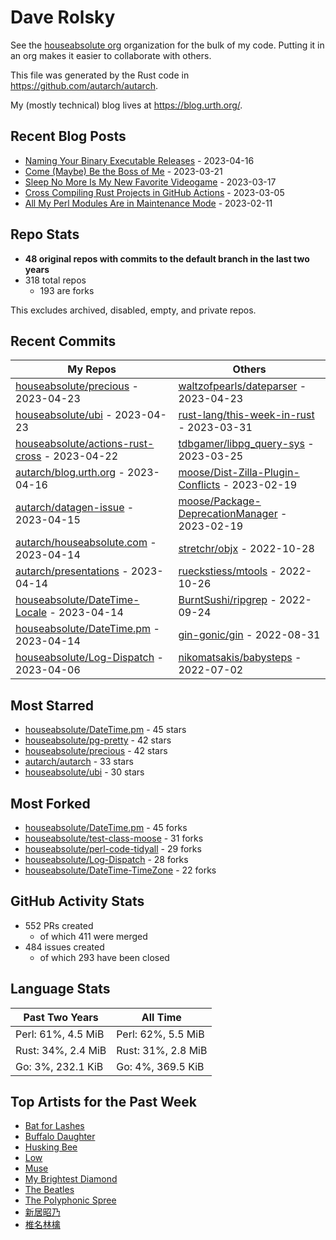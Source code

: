 
# Dave Rolsky

See the [houseabsolute org](https://github.com/houseabsolute) organization for
the bulk of my code. Putting it in an org makes it easier to collaborate with
others.

This file was generated by the Rust code in
https://github.com/autarch/autarch.

My (mostly technical) blog lives at https://blog.urth.org/.

## Recent Blog Posts

- [Naming Your Binary Executable Releases](https://blog.urth.org/2023/04/16/naming-your-binary-executable-releases/) - 2023-04-16
- [Come (Maybe) Be the Boss of Me](https://blog.urth.org/2023/03/21/come-maybe-be-the-boss-of-me/) - 2023-03-21
- [Sleep No More Is My New Favorite Videogame](https://blog.urth.org/2023/03/17/sleep-no-more-is-my-new-favorite-videogame/) - 2023-03-17
- [Cross Compiling Rust Projects in GitHub Actions](https://blog.urth.org/2023/03/05/cross-compiling-rust-projects-in-github-actions/) - 2023-03-05
- [All My Perl Modules Are in Maintenance Mode](https://blog.urth.org/2023/02/11/all-my-perl-modules-are-in-maintenance-mode/) - 2023-02-11


## Repo Stats
- **48 original repos with commits to the default branch in the last two years**
- 318 total repos
  - 193 are forks

This excludes archived, disabled, empty, and private repos.

## Recent Commits
| My Repos | Others |
|----------|--------|
| [houseabsolute/precious](https://github.com/houseabsolute/precious) - 2023-04-23              | [waltzofpearls/dateparser](https://github.com/waltzofpearls/dateparser) - 2023-04-23                |
| [houseabsolute/ubi](https://github.com/houseabsolute/ubi) - 2023-04-23              | [rust-lang/this-week-in-rust](https://github.com/rust-lang/this-week-in-rust) - 2023-03-31                |
| [houseabsolute/actions-rust-cross](https://github.com/houseabsolute/actions-rust-cross) - 2023-04-22              | [tdbgamer/libpg_query-sys](https://github.com/tdbgamer/libpg_query-sys) - 2023-03-25                |
| [autarch/blog.urth.org](https://github.com/autarch/blog.urth.org) - 2023-04-16              | [moose/Dist-Zilla-Plugin-Conflicts](https://github.com/moose/Dist-Zilla-Plugin-Conflicts) - 2023-02-19                |
| [autarch/datagen-issue](https://github.com/autarch/datagen-issue) - 2023-04-15              | [moose/Package-DeprecationManager](https://github.com/moose/Package-DeprecationManager) - 2023-02-19                |
| [autarch/houseabsolute.com](https://github.com/autarch/houseabsolute.com) - 2023-04-14              | [stretchr/objx](https://github.com/stretchr/objx) - 2022-10-28                |
| [autarch/presentations](https://github.com/autarch/presentations) - 2023-04-14              | [rueckstiess/mtools](https://github.com/rueckstiess/mtools) - 2022-10-26                |
| [houseabsolute/DateTime-Locale](https://github.com/houseabsolute/DateTime-Locale) - 2023-04-14              | [BurntSushi/ripgrep](https://github.com/BurntSushi/ripgrep) - 2022-09-24                |
| [houseabsolute/DateTime.pm](https://github.com/houseabsolute/DateTime.pm) - 2023-04-14              | [gin-gonic/gin](https://github.com/gin-gonic/gin) - 2022-08-31                |
| [houseabsolute/Log-Dispatch](https://github.com/houseabsolute/Log-Dispatch) - 2023-04-06              | [nikomatsakis/babysteps](https://github.com/nikomatsakis/babysteps) - 2022-07-02                |


## Most Starred
- [houseabsolute/DateTime.pm](https://github.com/houseabsolute/DateTime.pm) - 45 stars
- [houseabsolute/pg-pretty](https://github.com/houseabsolute/pg-pretty) - 42 stars
- [houseabsolute/precious](https://github.com/houseabsolute/precious) - 42 stars
- [autarch/autarch](https://github.com/autarch/autarch) - 33 stars
- [houseabsolute/ubi](https://github.com/houseabsolute/ubi) - 30 stars


## Most Forked
- [houseabsolute/DateTime.pm](https://github.com/houseabsolute/DateTime.pm) - 45 forks
- [houseabsolute/test-class-moose](https://github.com/houseabsolute/test-class-moose) - 31 forks
- [houseabsolute/perl-code-tidyall](https://github.com/houseabsolute/perl-code-tidyall) - 29 forks
- [houseabsolute/Log-Dispatch](https://github.com/houseabsolute/Log-Dispatch) - 28 forks
- [houseabsolute/DateTime-TimeZone](https://github.com/houseabsolute/DateTime-TimeZone) - 22 forks


## GitHub Activity Stats
- 552 PRs created
  - of which 411 were merged
- 484 issues created
  - of which 293 have been closed

## Language Stats
| Past Two Years        | All Time                |
|-----------------------|-------------------------|
| Perl: 61%, 4.5 MiB              | Perl: 62%, 5.5 MiB                |
| Rust: 34%, 2.4 MiB              | Rust: 31%, 2.8 MiB                |
| Go: 3%, 232.1 KiB              | Go: 4%, 369.5 KiB                |


## Top Artists for the Past Week
* [Bat for Lashes](https://musicbrainz.org/artist/10000730-525f-4ed5-aaa8-92888f060f5f)
* [Buffalo Daughter](https://musicbrainz.org/artist/c71ae637-cbc5-4f57-9c1a-38d691bd3c43)
* [Husking Bee](https://musicbrainz.org/artist/41fd93c6-8f41-4b14-9968-0e13249fa340)
* [Low](https://musicbrainz.org/artist/92de643f-fa8f-4e68-b627-4376711b7b33)
* [Muse](https://musicbrainz.org/artist/9c9f1380-2516-4fc9-a3e6-f9f61941d090)
* [My Brightest Diamond](https://musicbrainz.org/artist/15f835dc-ee52-4b74-b889-113678f54119)
* [The Beatles](https://musicbrainz.org/artist/b10bbbfc-cf9e-42e0-be17-e2c3e1d2600d)
* [The Polyphonic Spree](https://musicbrainz.org/artist/6758601f-6d57-491e-a125-037f382a5ddd)
* [新居昭乃](https://musicbrainz.org/artist/fac271b8-b340-440a-9938-3d59d0f90b97)
* [椎名林檎](https://musicbrainz.org/artist/9e414497-23b7-4ab7-9ec6-8ea9864c9e87)

